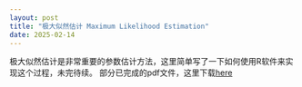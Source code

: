 ```yaml
---
layout: post
title: "极大似然估计 Maximum Likelihood Estimation"
date: 2025-02-14
---
```


极大似然估计是非常重要的参数估计方法，这里简单写了一下如何使用R软件来实现这个过程，未完待续。
部分已完成的pdf文件，这里下载[here](/documents/MLE似然函数学习笔记.pdf)
